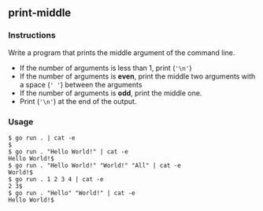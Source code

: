 ## print-middle

### Instructions

Write a program that prints the middle argument of the command line. 
- If the number of arguments is less than 1, print (`'\n'`)
- If the number of arguments is **even**, print the middle two arguments with a space (`' '`) between the arguments
- If the number of arguments is **odd**, print the middle one.
- Print (`'\n'`) at the end of the output.

### Usage

```console
$ go run . | cat -e
$
$ go run . "Hello World!" | cat -e
Hello World!$
$ go run . "Hello World!" "World!" "All" | cat -e
World!$
$ go run . 1 2 3 4 | cat -e
2 3$
$ go run . "Hello" "World!" | cat -e 
Hello World!$
```
